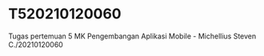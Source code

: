 # T520210120060
Tugas pertemuan 5 MK Pengembangan Aplikasi Mobile - Michellius Steven C./20210120060

